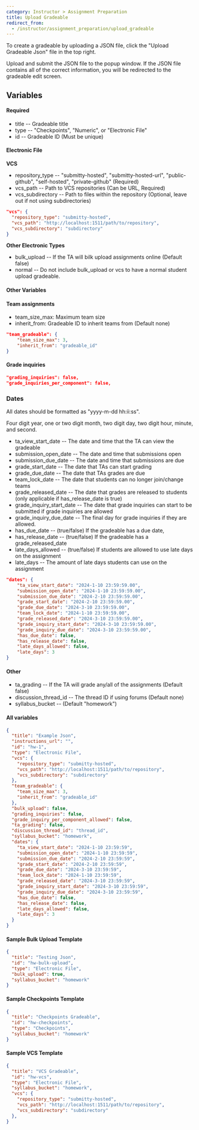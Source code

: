 ```yaml
---
category: Instructor > Assignment Preparation
title: Upload Gradeable
redirect_from:
  - /instructor/assignment_preparation/upload_gradeable
---
```

To create a gradeable by uploading a JSON file, click the "Upload Gradeable Json" file in the top right. 

Upload and submit the JSON file to the popup window. If the JSON file contains all of the correct information, you will be
redirected to the gradeable edit screen. 
## Variables
#### __Required__
* title -- Gradeable title 
* type -- "Checkpoints", "Numeric", or "Electronic File"
* id -- Gradeable ID (Must be unique)

#### Electronic File
__VCS__
* repository_type -- "submitty-hosted", "submitty-hosted-url", "public-github", "self-hosted", "private-github" (Required)
* vcs_path -- Path to VCS repositories (Can be URL, Required)
* vcs_subdirectory -- Path to files within the repository (Optional, leave out if not using subdirectories)

```json
"vcs": {
  "repository_type": "submitty-hosted",
  "vcs_path": "http://localhost:1511/path/to/repository",
  "vcs_subdirectory": "subdirectory"
}
```

__Other Electronic Types__
* bulk_upload -- If the TA will bilk upload assignments online (Default false)
* normal -- Do not include bulk_upload or vcs to have a normal student upload gradeable.

#### Other Variables

#### Team assignments
 * team_size_max: Maximum team size
 * inherit_from: Gradeable ID to inherit teams from (Default none)

```json
"team_gradeable": {
    "team_size_max": 3,
    "inherit_from": "gradeable_id"
}
```
#### Grade inquiries
```json
"grading_inquiries": false,
"grade_inquiries_per_component": false,
```
### Dates
All dates should be formatted as "yyyy-m-dd hh:ii:ss". 

Four digit year, one or two digit month, two digit day, two digit hour, minute, and second. 

* ta_view_start_date -- The date and time that the TA can view the gradeable
* submission_open_date -- The date and time that submissions open
* submission_due_date -- The date and time that submissions are due
* grade_start_date -- The date that TAs can start grading
* grade_due_date -- The date that TAs grades are due
* team_lock_date -- The date that students can no longer join/change teams
* grade_released_date -- The date that grades are released to students (only applicable if has_release_date is true)
* grade_inquiry_start_date -- The date that grade inquiries can start to be submitted if grade inquiries are allowed
* grade_inquiry_due_date -- The final day for grade inquiries if they are allowed.
* has_due_date -- (true/false) If the gradeable has a due date,
* has_release_date -- (true/false) If the gradeable has a grade_released_date
* late_days_allowed -- (true/false) If students are allowed to use late days on the assignment
* late_days -- The amount of late days students can use on the assignment
```json
"dates": {
    "ta_view_start_date": "2024-1-10 23:59:59.00",
    "submission_open_date": "2024-1-10 23:59:59.00",
    "submission_due_date": "2024-2-10 23:59:59.00",
    "grade_start_date": "2024-2-10 23:59:59.00",
    "grade_due_date": "2024-3-10 23:59:59.00",
    "team_lock_date": "2024-1-10 23:59:59.00",
    "grade_released_date": "2024-3-10 23:59:59.00",
    "grade_inquiry_start_date": "2024-3-10 23:59:59.00",
    "grade_inquiry_due_date": "2024-3-10 23:59:59.00",
    "has_due_date": false,
    "has_release_date": false,
    "late_days_allowed": false,
    "late_days": 3
}
```

#### Other
* ta_grading -- If the TA will grade any/all of the assignments (Default false)
* discussion_thread_id -- The thread ID if using forums (Default none)
* syllabus_bucket -- (Default "homework")
#### All variables
```json
{
  "title": "Example Json",
  "instructions_url": "",
  "id": "hw-1",
  "type": "Electronic File",
  "vcs": {
    "repository_type": "submitty-hosted",
    "vcs_path": "http://localhost:1511/path/to/repository",
    "vcs_subdirectory": "subdirectory"
  },
  "team_gradeable": {
    "team_size_max": 3,
    "inherit_from": "gradeable_id"
  },
  "bulk_upload": false,
  "grading_inquiries": false,
  "grade_inquiry_per_component_allowed": false,
  "ta_grading": false,
  "discussion_thread_id": "thread_id",
  "syllabus_bucket": "homework",
  "dates": {
    "ta_view_start_date": "2024-1-10 23:59:59",
    "submission_open_date": "2024-1-10 23:59:59",
    "submission_due_date": "2024-2-10 23:59:59",
    "grade_start_date": "2024-2-10 23:59:59",
    "grade_due_date": "2024-3-10 23:59:59",
    "team_lock_date": "2024-1-10 23:59:59",
    "grade_released_date": "2024-3-10 23:59:59",
    "grade_inquiry_start_date": "2024-3-10 23:59:59",
    "grade_inquiry_due_date": "2024-3-10 23:59:59",
    "has_due_date": false,
    "has_release_date": false,
    "late_days_allowed": false,
    "late_days": 3
  }
}
```
#### Sample Bulk Upload Template
```json
{
  "title": "Testing Json",
  "id": "hw-bulk-upload",
  "type": "Electronic File",
  "bulk_upload": true,
  "syllabus_bucket": "homework"
}
```
#### Sample Checkpoints Template
```json
{
  "title": "Checkpoints Gradeable",
  "id": "hw-checkpoints",
  "type": "Checkpoints",
  "syllabus_bucket": "homework"
}
```
#### Sample VCS Template
```json
{
  "title": "VCS Gradeable",
  "id": "hw-vcs",
  "type": "Electronic File",
  "syllabus_bucket": "homework",
  "vcs": {
    "repository_type": "submitty-hosted",
    "vcs_path": "http://localhost:1511/path/to/repository",
    "vcs_subdirectory": "subdirectory"
  },
}
```
